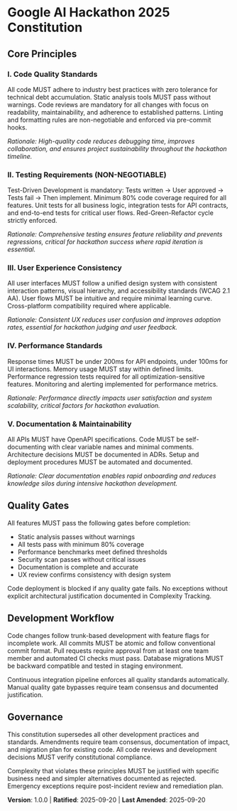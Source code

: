 <!--
Sync Impact Report:
Version change: initial → 1.0.0
Modified principles:
- Added: I. Code Quality Standards
- Added: II. Testing Requirements
- Added: III. User Experience Consistency
- Added: IV. Performance Standards
- Added: V. Documentation & Maintainability
Added sections:
- Quality Gates
- Development Workflow
Removed sections: None
Templates requiring updates:
✅ .specify/templates/plan-template.md (constitution reference updated)
✅ .specify/templates/spec-template.md (requirements alignment confirmed)
Follow-up TODOs: None
-->

# Google AI Hackathon 2025 Constitution

## Core Principles

### I. Code Quality Standards
All code MUST adhere to industry best practices with zero tolerance for technical debt accumulation. Static analysis tools MUST pass without warnings. Code reviews are mandatory for all changes with focus on readability, maintainability, and adherence to established patterns. Linting and formatting rules are non-negotiable and enforced via pre-commit hooks.

*Rationale: High-quality code reduces debugging time, improves collaboration, and ensures project sustainability throughout the hackathon timeline.*

### II. Testing Requirements (NON-NEGOTIABLE)
Test-Driven Development is mandatory: Tests written → User approved → Tests fail → Then implement. Minimum 80% code coverage required for all features. Unit tests for all business logic, integration tests for API contracts, and end-to-end tests for critical user flows. Red-Green-Refactor cycle strictly enforced.

*Rationale: Comprehensive testing ensures feature reliability and prevents regressions, critical for hackathon success where rapid iteration is essential.*

### III. User Experience Consistency
All user interfaces MUST follow a unified design system with consistent interaction patterns, visual hierarchy, and accessibility standards (WCAG 2.1 AA). User flows MUST be intuitive and require minimal learning curve. Cross-platform compatibility required where applicable.

*Rationale: Consistent UX reduces user confusion and improves adoption rates, essential for hackathon judging and user feedback.*

### IV. Performance Standards
Response times MUST be under 200ms for API endpoints, under 100ms for UI interactions. Memory usage MUST stay within defined limits. Performance regression tests required for all optimization-sensitive features. Monitoring and alerting implemented for performance metrics.

*Rationale: Performance directly impacts user satisfaction and system scalability, critical factors for hackathon evaluation.*

### V. Documentation & Maintainability
All APIs MUST have OpenAPI specifications. Code MUST be self-documenting with clear variable names and minimal comments. Architecture decisions MUST be documented in ADRs. Setup and deployment procedures MUST be automated and documented.

*Rationale: Clear documentation enables rapid onboarding and reduces knowledge silos during intensive hackathon development.*

## Quality Gates

All features MUST pass the following gates before completion:
- Static analysis passes without warnings
- All tests pass with minimum 80% coverage
- Performance benchmarks meet defined thresholds
- Security scan passes without critical issues
- Documentation is complete and accurate
- UX review confirms consistency with design system

Code deployment is blocked if any quality gate fails. No exceptions without explicit architectural justification documented in Complexity Tracking.

## Development Workflow

Code changes follow trunk-based development with feature flags for incomplete work. All commits MUST be atomic and follow conventional commit format. Pull requests require approval from at least one team member and automated CI checks must pass. Database migrations MUST be backward compatible and tested in staging environment.

Continuous integration pipeline enforces all quality standards automatically. Manual quality gate bypasses require team consensus and documented justification.

## Governance

This constitution supersedes all other development practices and standards. Amendments require team consensus, documentation of impact, and migration plan for existing code. All code reviews and development decisions MUST verify constitutional compliance.

Complexity that violates these principles MUST be justified with specific business need and simpler alternatives documented as rejected. Emergency exceptions require post-incident review and remediation plan.

**Version**: 1.0.0 | **Ratified**: 2025-09-20 | **Last Amended**: 2025-09-20
